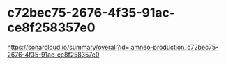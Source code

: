 # c72bec75-2676-4f35-91ac-ce8f258357e0
https://sonarcloud.io/summary/overall?id=iamneo-production_c72bec75-2676-4f35-91ac-ce8f258357e0
